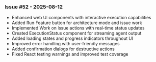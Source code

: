 ### Issue #52 - 2025-08-12
- Enhanced web UI components with interactive execution capabilities
- Added Run Feature button for architecture mode and issue work
- Implemented Work on Issue actions with real-time status updates
- Created ExecutionStatus component for streaming agent output
- Added loading states and progress indicators throughout UI
- Improved error handling with user-friendly messages
- Added confirmation dialogs for destructive actions
- Fixed React testing warnings and improved test coverage

